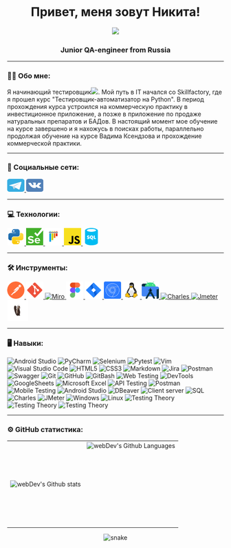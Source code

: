 <h1 align="center">Привет, меня зовут Никита!</h1>

<div align="center">
  <img src="https://i.gifer.com/origin/01/01bce837b060e1f9121a684ab9462e54_w200.gif">
</div>

<h3 align="center">Junior QA-engineer from Russia</h3>

---

### :man_technologist: Обо мне:

Я начинающий тестировщик<img src="https://media.giphy.com/media/WUlplcMpOCEmTGBtBW/giphy.gif" width="30px">. Мой путь в IT начался со Skillfactory, где я прошел курс "Тестировщик-автоматизатор на Python". В период прохождения курса устроился на коммерческую практику в инвестиционное приложение, а позже в приложение по продаже натуральных препаратов и БАДов. В настоящий момент мое обучение на курсе завершено и я нахожусь в поисках работы, параллельно продолжая обучение на курсе Вадима Ксендзова и прохождение коммерческой практики.

***

### 🤝 Социальные сети:

<div id="badges">
  <a href="https://t.me/mafaga00" target="blank">
   <img src="https://github.com/DenisZhutaev/DenisZhutaev/blob/ad707d55e42eeff69891381bc2b0dae711ea7957/telegram-svgrepo-com.svg" alt="tg" height="30" width="40">
 </a>
 <a href="https://vk.com/mafaga00" target="blank">
   <img src="https://github.com/DenisZhutaev/DenisZhutaev/blob/5746c9f35e064a5dcc2e57c7060f34754cdbe1b0/vk-svgrepo-com.svg" alt="vk" height="30" width="40">
 </a>
</div>

---

### 💻 Технологии:

<div>
  <a href="https://www.python.org" target="_blank">
    <img src="https://github.com/mafaga00/mafaga00/blob/master/python-svgrepo-com.svg" alt="Python" width="40" height="40">
  </a>
  <a href="https://www.selenium.dev/" target="_blank">
    <img src="https://github.com/mafaga00/mafaga00/blob/master/Selenium%20logo%20mark%20green.svg" alt="Selenium" width="40" height="40">
  </a>
  <a href="https://docs.pytest.org/" target="_blank"> 
    <img src="https://github.com/DenisZhutaev/DenisZhutaev/blob/master/pytest.svg" alt="Pytest" width="40" height="40">
  </a>
  <a href="https://developer.mozilla.org/ru/docs/Web/JavaScript" target="_blank">
    <img src="https://github.com/mafaga00/mafaga00/blob/master/javascript-logo-svgrepo-com.svg" alt="JavaScript" width="40" height="40">
  </a>
  <a href="https://www.mysql.com/" target="_blank">
    <img src="https://github.com/mafaga00/mafaga00/blob/master/sql-database-generic-svgrepo-com.svg" alt="SQL" width="40" height="40">
  </a>
</div>

 ---

### 🛠 Инструменты:

<div>
  <a href="https://www.postman.com/" target="_blank">
    <img src="https://github.com/mafaga00/mafaga00/blob/master/postman-icon-svgrepo-com.svg" alt="Postman" width="40" height="40">
  </a>
  <a href="https://git-scm.com/" target="_blank"> 
    <img src="https://github.com/mafaga00/mafaga00/blob/master/git-svgrepo-com.svg" alt="git" width="40" height="40">
  </a>
  <a href="https://miro.com/" target="_blank"> 
    <img src="https://github.com/mafaga00/mafaga00/blob/master/miro-logos-idG4aRyg5R.svg" alt="Miro" width="40" height="40">
  </a>
  <a href="https://www.figma.com/" target="_blank"> 
    <img src="https://github.com/mafaga00/mafaga00/blob/master/icons8-figma-96.svg" alt="Figma" width="40" height="40">
  </a>
  <a href="https://www.atlassian.com/ru/software/jira" target="_blank">
    <img src="https://github.com/mafaga00/mafaga00/blob/master/jira-svgrepo-com.svg" alt="Jira" width="40" height="40">
  </a>
  <a href="https://developer.chrome.com/docs/devtools/" target="_blank">
    <img src="https://github.com/mafaga00/mafaga00/blob/master/chrome-devtools-svgrepo-com.svg" alt="DevTools" width="40" height="40">
  </a>
  <a href="https://www.linux.org/" target="_blank">
    <img src="https://github.com/mafaga00/mafaga00/blob/master/linux-svgrepo-com.svg" alt="Linux" width="40" height="40">
  </a>
  <a href="https://developer.android.com/studio" target="_blank"> 
    <img src="https://github.com/mafaga00/mafaga00/blob/master/android-studio-icon.svg" alt="Android Studio" width="40" height="40">
  </a>
  <a href="https://www.charlesproxy.com/" target="_blank">
    <img src="https://davidwalsh.name/demo/charlesproxyicon.svg" alt="Charles" width="40" height="40">
  </a>
  <a href="https://jmeter.apache.org/" target="_blank">
    <img src="https://upload.wikimedia.org/wikipedia/commons/7/7e/Apache_Feather_Logo.svg" alt="Jmeter" width="40" height="40">
  </a>
  <a href="https://dbeaver.io/" target="_blank">
    <img src="https://github.com/mafaga00/mafaga00/blob/master/DBeaver-Logo.wine.svg" alt="Dbeaver" width="48" height="48">
  </a>
</div>

---

### 🖥 Навыки:
![Android Studio](https://img.shields.io/badge/Android%20Studio-3DDC84.svg?style=for-the-badge&logo=android-studio&logoColor=white)
![PyCharm](https://img.shields.io/badge/pycharm-143?style=for-the-badge&logo=pycharm&logoColor=black&color=black&labelColor=green)
![Selenium](https://img.shields.io/badge/Selenium-43B02A?style=for-the-badge&logo=selenium&logoColor=white)
![Pytest](https://img.shields.io/badge/Pytest-0A9EDC?style=for-the-badge&logo=pytest&logoColor=white)
![Vim](https://img.shields.io/badge/VIM-%2311AB00.svg?style=for-the-badge&logo=vim&logoColor=white)
![Visual Studio Code](https://img.shields.io/badge/Visual%20Studio%20Code-0078d7.svg?style=for-the-badge&logo=visual-studio-code&logoColor=white)
![HTML5](https://img.shields.io/badge/html5-%23E34F26.svg?style=for-the-badge&logo=html5&logoColor=white)
![CSS3](https://img.shields.io/badge/css3-%231572B6.svg?style=for-the-badge&logo=css3&logoColor=white)
![Markdown](https://img.shields.io/badge/markdown-%23000000.svg?style=for-the-badge&logo=markdown&logoColor=white)
![Jira](https://img.shields.io/badge/jira-%230A0FFF.svg?style=for-the-badge&logo=jira&logoColor=white)
![Postman](https://img.shields.io/badge/Postman-FF6C37?style=for-the-badge&logo=postman&logoColor=white)
![Swagger](https://img.shields.io/badge/-Swagger-%23Clojure?style=for-the-badge&logo=swagger&logoColor=white)
![Git](https://img.shields.io/badge/git-%23F05033.svg?style=for-the-badge&logo=git&logoColor=white)
![GitHub](https://img.shields.io/badge/github-%23121011.svg?style=for-the-badge&logo=github&logoColor=white)
![GitBash](https://img.shields.io/badge/-Git%20Bash-%23000000?style=for-the-badge&logo=Git%20Bash&logoColor=white)
![Web Testing](https://img.shields.io/badge/Web%20Testing-3867a2?style=for-the-badge&logo=Web&logoColor=white)
![DevTools](https://img.shields.io/badge/DEVTOOLS-fcc525?style=for-the-badge&logo=DEVTOOLS&logoColor=white)
![GoogleSheets](https://img.shields.io/badge/Google%20Sheets-188038?style=for-the-badge&logo=Google-Sheets&logoColor=white)
![Microsoft Excel](https://img.shields.io/badge/-Microsoft%20Excel-188038?style=for-the-badge&logo=Microsoft%20Excel&logoColor=white)
![API Testing](https://img.shields.io/badge/API%20Testing-%23000000?style=for-the-badge&logo=API&logoColor=white)
![Postman](https://img.shields.io/badge/Postman-FF6C37?style=for-the-badge&logo=postman&logoColor=white)
![Mobile Testing](https://img.shields.io/badge/Mobile%20Testing-a1ab26?style=for-the-badge&logo=Mobile&logoColor=white)
![Android Studio](https://img.shields.io/badge/Android%20Studio-3ae180.svg?style=for-the-badge&logo=android-studio&logoColor=white)
![DBeaver](https://img.shields.io/badge/-DBeaver-fcc525?style=for-the-badge&logo=DBeaver&logoColor=47C5FB)
![Client server](https://img.shields.io/badge/Client%20Server-a25aff?style=for-the-badge&logo=Client-Server&logoColor=white)
![SQL](https://img.shields.io/badge/-SQL-ed1c24?style=for-the-badge&logo=SQL&logoColor=47C5FB)
![Charles](https://img.shields.io/badge/-Charles-095fda?style=for-the-badge&logo=JMeter&logoColor=white)
![JMeter](https://img.shields.io/badge/-JMeter-%23F05033?style=for-the-badge&logo=JMeter&logoColor=pink)
![Windows](https://img.shields.io/badge/-windows-fcc525?style=for-the-badge&logo=windows&logoColor=white)
![Linux](https://img.shields.io/badge/-Linux-3ae180?style=for-the-badge&logo=Linux&logoColor=white)
![Testing Theory](https://img.shields.io/badge/Теория%20тестирования-674ea7?style=for-the-badge&logo=Testing-Theory&logoColor=white)
![Testing Theory](https://img.shields.io/badge/Тест%20дизайн-674ea7?style=for-the-badge&logo=Testing-Theory&logoColor=white)
![Testing Theory](https://img.shields.io/badge/Сетевые%20технологии-674ea7?style=for-the-badge&logo=Testing-Theory&logoColor=white)

---

### ⚙️ GitHub статистика:

<table>
  <tr>
    <td>
      <img align="left" src="http://github-readme-streak-stats.herokuapp.com?user=mafaga00&theme=dark&background=000000" alt="webDev's Github stats" />
    </td>
    <td>
      <img height="195px" align="right" alt="webDev's Github Languages" src="https://github-readme-stats-sigma-five.vercel.app/api/top-langs/?username=mafaga00&layout=compact&theme=vision-friendly-dark" />
    </td>
  </tr>
</table>



<p align="center">
 <img width="800" src="https://github.com/FilimonovAlexey/FilimonovAlexey/blob/main/assets/github-snake.svg" alt="snake"/>
</p>
